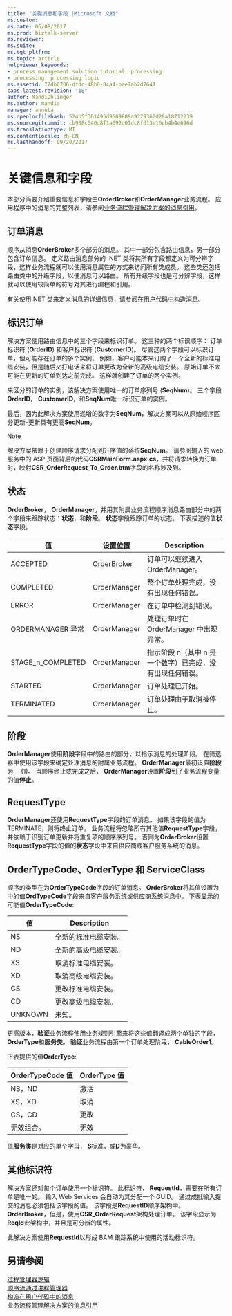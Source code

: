 ```yaml
---
title: "关键消息和字段 |Microsoft 文档"
ms.custom: 
ms.date: 06/08/2017
ms.prod: biztalk-server
ms.reviewer: 
ms.suite: 
ms.tgt_pltfrm: 
ms.topic: article
helpviewer_keywords:
- process management solution tutorial, processing
- processing, processing logic
ms.assetid: 77db0706-dfdc-48b0-8ca4-bae7ab2d7641
caps.latest.revision: "18"
author: MandiOhlinger
ms.author: mandia
manager: anneta
ms.openlocfilehash: 524b5f361495d9509809a9229362d28a18712239
ms.sourcegitcommit: cb908c540d8f1a692d01dc8f313e16cb4b4e696d
ms.translationtype: MT
ms.contentlocale: zh-CN
ms.lasthandoff: 09/20/2017
---
```

# <a name="key-messages-and-fields"></a>关键信息和字段
本部分简要介绍重要信息和字段由**OrderBroker**和**OrderManager**业务流程。 应用程序中的消息的完整列表，请参阅[业务流程管理解决方案的消息引用](../core/message-reference-for-the-business-process-management-solution.md)。  
  
## <a name="order-messages"></a>订单消息  
 顺序从消息**OrderBroker**多个部分的消息。 其中一部分包含路由信息，另一部分包含订单信息。 定义路由消息部分的 .NET 类将其所有字段都定义为可分辨字段，这样业务流程就可以使用消息属性的方式来访问所有类成员。 这些类还包括路由类中的升级字段，以便消息可以路由。 所有升级字段也是可分辨字段，这样就可以使用较简单的符号对其进行编程和引用。  
  
 有关使用.NET 类来定义消息的详细信息，请参阅[在用户代码中构造消息](../core/constructing-messages-in-user-code.md)。  
  
## <a name="identifying-orders"></a>标识订单  
 解决方案使用路由信息中的三个字段来标识订单。 这三种的两个标识顺序： 订单标识符 (**OrderID**) 和客户标识符 (**CustomerID**)。 尽管这两个字段可以标识订单，但可能存在订单的多个实例。 例如，客户可能本来订购了一个全新的标准电缆安装，但是随后又打电话来将订单更改为全新的高级电缆安装。 原始订单不太可能在更新的订单到达之前完成。 这样就创建了订单的两个实例。  
  
 来区分的订单的实例，该解决方案使用唯一的订单序列号 (**SeqNum**)。 三个字段**OrderID**， **CustomerID**，和**SeqNum**唯一标识订单的实例。  
  
 最后，因为此解决方案使用递增的数字为**SeqNum**，解决方案可以从原始顺序区分更新-更新具有更高**SeqNum**。  
  
> [!NOTE]
>  解决方案依赖于创建顺序请求分配到升序值的系统**SeqNum**。 请参阅输入的 web 服务中的 ASP 页面背后的代码**CSRMainForm.aspx.cs**，并将请求转换为订单时，映射**CSR_OrderRequest_To_Order.btm**字段的名称涉及到。  
  
## <a name="status"></a>状态  
 **OrderBroker**， **OrderManager**，并用其附属业务流程顺序消息路由部分中的两个字段来跟踪状态：**状态**，和**阶段**。 **状态**字段跟踪订单的状态。 下表描述的值**状态**字段。  
  
|值|设置位置|Description|  
|-----------|---------------|-----------------|  
|ACCEPTED|OrderBroker|订单可以继续进入 OrderManager。|  
|COMPLETED|OrderManager|整个订单处理完成，没有出现任何错误。|  
|ERROR|OrderManager|在订单中检测到错误。|  
|ORDERMANAGER 异常|OrderManager|处理订单时在 OrderManager 中出现异常。|  
|STAGE_n_COMPLETED|OrderManager|指示阶段 n（其中 n 是一个数字）已完成，没有出现任何错误。|  
|STARTED|OrderManager|订单处理已开始。|  
|TERMINATED|OrderManager|订单处理由于取消被停止。|  
  
## <a name="stage"></a>阶段  
 **OrderManager**使用**阶段**字段中的路由的部分，以指示消息的处理阶段。 在筛选器中使用该字段来确定处理消息的附属业务流程。 **OrderManager**最初设置**阶段**为一 (1)。 当顺序终止或完成之后， **OrderManager**设置**阶段**到了业务流程变量的值**停止**。  
  
## <a name="requesttype"></a>RequestType  
 **OrderManager**还使用**RequestType**字段的订单消息。 如果该字段的值为 TERMINATE，则将终止订单。 业务流程将忽略所有其他值**RequestType**字段，并依赖于识别订单更新并将重复项的顺序序列号。 否则为**OrderBroker**设置**RequestType**字段的值的**状态**字段中来自供应商或客户服务系统的消息。  
  
## <a name="ordertypecode-ordertype-and-serviceclass"></a>OrderTypeCode、OrderType 和 ServiceClass  
 顺序的类型在为**OrderTypeCode**字段的订单消息。 **OrderBroker**将其值设置为中的值**OrdTypeCode**字段来自客户服务系统或供应商系统消息中。 下表显示的可能值**OrderTypeCode**:  
  
|值|Description|  
|-----------|-----------------|  
|NS|全新的标准电缆安装。|  
|ND|全新的高级电缆安装。|  
|XS|取消标准电缆安装。|  
|XD|取消高级电缆安装。|  
|CS|更改标准电缆安装。|  
|CD|更改高级电缆安装。|  
|UNKNOWN|未知。|  
  
 更高版本，**验证**业务流程使用业务规则引擎来将这些值翻译成两个单独的字段， **OrderType**和**服务类**。 **验证**业务流程由第一个订单处理阶段， **CableOrder1**。  
  
 下表提供的值**OrderType**:  
  
|OrderTypeCode 值|OrderType 值|  
|--------------------------|---------------------|  
|NS，ND|激活|  
|XS，XD|取消|  
|CS，CD|更改|  
|无效组合。|无效|  
  
 值**服务类**是对应的单个字母， **S**标准，或**D**为豪华。  
  
## <a name="additional-identifiers"></a>其他标识符  
 解决方案还对每个订单使用一个标识符。 此标识符， **RequestId**，需要在所有订单是唯一的。 输入 Web Services 会自动为其分配一个 GUID。 通过成批输入提交的消息必须包括该字段的值。 该字段是**RequestID**顺序架构中。 **OrderBroker**，但是，使用**CSR_OrderRequest**架构处理订单。 该字段显示为**ReqId**此架构中，并且是可分辨的属性。  
  
 此解决方案使用**RequestId**以形成 BAM 跟踪系统中使用的活动标识符。  
  
## <a name="see-also"></a>另请参阅  
 [过程管理器逻辑](../core/process-manager-logic.md)   
 [顺序流通过进程管理器](../core/order-flow-through-the-process-manager.md)   
 [构造在用户代码中的消息](../core/constructing-messages-in-user-code.md)   
 [业务流程管理解决方案的消息引用](../core/message-reference-for-the-business-process-management-solution.md)